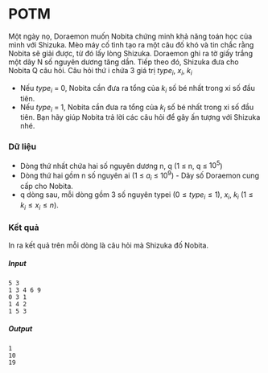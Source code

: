 # POTM
Một ngày nọ, Doraemon muốn Nobita chứng minh khả năng toán học của mình với Shizuka. Mèo máy cố tình tạo ra một câu đố khó và tin chắc rằng Nobita sẽ giải được, từ đó lấy lòng Shizuka. Doraemon ghi ra tờ giấy trắng một dãy N số nguyên dương tăng dần.
Tiếp theo đó, Shizuka đưa cho Nobita Q câu hỏi. Câu hỏi thứ i chứa 3 giá trị $type_i$, $x_i$, $k_i$
- Nếu $type_i$ = 0, Nobita cần đưa ra tổng của $k_i$ số bé nhất trong xi số đầu tiên.
- Nếu $type_i$ = 1, Nobita cần đưa ra tổng của $k_i$ số bé nhất trong xi số đầu tiên.
Bạn hãy giúp Nobita trả lời các câu hỏi để gây ấn tượng với Shizuka nhé.
### Dữ liệu
- Dòng thứ nhất chứa hai số nguyên dương n, q (1 ≤ n, q ≤ $10^5$)
- Dòng thứ hai gồm n số nguyên ai (1 ≤ $a_i$ ≤ $10^9$) - Dãy số Doraemon cung cấp cho Nobita.
- q dòng sau, mỗi dòng gồm 3 số nguyên typei $(0 ≤ type_i ≤ 1)$, $x_i$, $k_i$ $(1 ≤ k_i ≤ x_i ≤ n)$.
### Kết quả
In ra kết quả trên mỗi dòng là câu hỏi mà Shizuka đố Nobita.
##### Input
```
5 3
1 3 4 6 9
0 3 1
1 4 2
1 5 3
```
##### Output
```
1 
10
19
```